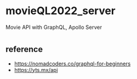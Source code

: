 # movieQL2022_server
Movie API with GraphQL, Apollo Server 

#
## reference
+ https://nomadcoders.co/graphql-for-beginners
+ https://yts.mx/api

